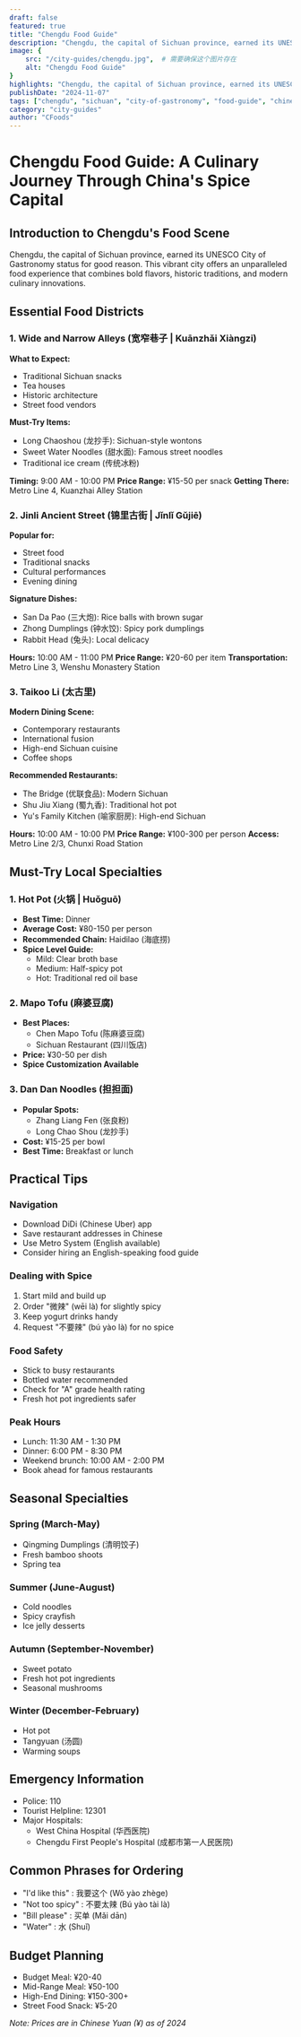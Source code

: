 ```yaml
---
draft: false
featured: true
title: "Chengdu Food Guide"
description: "Chengdu, the capital of Sichuan province, earned its UNESCO City of Gastronomy status for good reason. This vibrant city offers an unparalleled food experience that combines bold flavors, historic traditions, and modern culinary innovations."
image: {
    src: "/city-guides/chengdu.jpg",  # 需要确保这个图片存在
    alt: "Chengdu Food Guide"
}
highlights: "Chengdu, the capital of Sichuan province, earned its UNESCO City of Gastronomy status for good reason. This vibrant city offers an unparalleled food experience that combines bold flavors, historic traditions, and modern culinary innovations."
publishDate: "2024-11-07"
tags: ["chengdu", "sichuan", "city-of-gastronomy", "food-guide", "chinese-cuisine"]
category: "city-guides"
author: "CFoods"
---
```


# Chengdu Food Guide: A Culinary Journey Through China's Spice Capital

## Introduction to Chengdu's Food Scene
Chengdu, the capital of Sichuan province, earned its UNESCO City of Gastronomy status for good reason. This vibrant city offers an unparalleled food experience that combines bold flavors, historic traditions, and modern culinary innovations.

## Essential Food Districts

### 1. Wide and Narrow Alleys (宽窄巷子 | Kuānzhǎi Xiàngzi)
**What to Expect:**
- Traditional Sichuan snacks
- Tea houses
- Historic architecture
- Street food vendors

**Must-Try Items:**
- Long Chaoshou (龙抄手): Sichuan-style wontons
- Sweet Water Noodles (甜水面): Famous street noodles
- Traditional ice cream (传统冰粉)

**Timing:** 9:00 AM - 10:00 PM
**Price Range:** ¥15-50 per snack
**Getting There:** Metro Line 4, Kuanzhai Alley Station

### 2. Jinli Ancient Street (锦里古街 | Jǐnlǐ Gǔjiē)
**Popular for:**
- Street food
- Traditional snacks
- Cultural performances
- Evening dining

**Signature Dishes:**
- San Da Pao (三大炮): Rice balls with brown sugar
- Zhong Dumplings (钟水饺): Spicy pork dumplings
- Rabbit Head (兔头): Local delicacy

**Hours:** 10:00 AM - 11:00 PM
**Price Range:** ¥20-60 per item
**Transportation:** Metro Line 3, Wenshu Monastery Station

### 3. Taikoo Li (太古里)
**Modern Dining Scene:**
- Contemporary restaurants
- International fusion
- High-end Sichuan cuisine
- Coffee shops

**Recommended Restaurants:**
- The Bridge (优联食品): Modern Sichuan
- Shu Jiu Xiang (蜀九香): Traditional hot pot
- Yu's Family Kitchen (喻家厨房): High-end Sichuan

**Hours:** 10:00 AM - 10:00 PM
**Price Range:** ¥100-300 per person
**Access:** Metro Line 2/3, Chunxi Road Station

## Must-Try Local Specialties

### 1. Hot Pot (火锅 | Huǒguō)
- **Best Time:** Dinner
- **Average Cost:** ¥80-150 per person
- **Recommended Chain:** Haidilao (海底捞)
- **Spice Level Guide:**
  - Mild: Clear broth base
  - Medium: Half-spicy pot
  - Hot: Traditional red oil base

### 2. Mapo Tofu (麻婆豆腐)
- **Best Places:**
  - Chen Mapo Tofu (陈麻婆豆腐)
  - Sichuan Restaurant (四川饭店)
- **Price:** ¥30-50 per dish
- **Spice Customization Available**

### 3. Dan Dan Noodles (担担面)
- **Popular Spots:**
  - Zhang Liang Fen (张良粉)
  - Long Chao Shou (龙抄手)
- **Cost:** ¥15-25 per bowl
- **Best Time:** Breakfast or lunch

## Practical Tips

### Navigation
- Download DiDi (Chinese Uber) app
- Save restaurant addresses in Chinese
- Use Metro System (English available)
- Consider hiring an English-speaking food guide

### Dealing with Spice
1. Start mild and build up
2. Order "微辣" (wēi là) for slightly spicy
3. Keep yogurt drinks handy
4. Request "不要辣" (bú yào là) for no spice

### Food Safety
- Stick to busy restaurants
- Bottled water recommended
- Check for "A" grade health rating
- Fresh hot pot ingredients safer

### Peak Hours
- Lunch: 11:30 AM - 1:30 PM
- Dinner: 6:00 PM - 8:30 PM
- Weekend brunch: 10:00 AM - 2:00 PM
- Book ahead for famous restaurants

## Seasonal Specialties

### Spring (March-May)
- Qingming Dumplings (清明饺子)
- Fresh bamboo shoots
- Spring tea

### Summer (June-August)
- Cold noodles
- Spicy crayfish
- Ice jelly desserts

### Autumn (September-November)
- Sweet potato
- Fresh hot pot ingredients
- Seasonal mushrooms

### Winter (December-February)
- Hot pot
- Tangyuan (汤圆)
- Warming soups

## Emergency Information
- Police: 110
- Tourist Helpline: 12301
- Major Hospitals:
  - West China Hospital (华西医院)
  - Chengdu First People's Hospital (成都市第一人民医院)

## Common Phrases for Ordering
- "I'd like this" : 我要这个 (Wǒ yào zhège)
- "Not too spicy" : 不要太辣 (Bú yào tài là)
- "Bill please" : 买单 (Mǎi dān)
- "Water" : 水 (Shuǐ)

## Budget Planning
- Budget Meal: ¥20-40
- Mid-Range Meal: ¥50-100
- High-End Dining: ¥150-300+
- Street Food Snack: ¥5-20

*Note: Prices are in Chinese Yuan (¥) as of 2024*